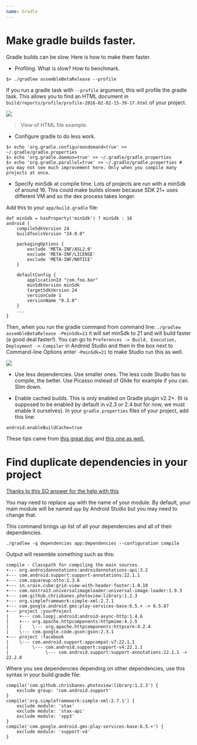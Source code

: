 ```yaml
---
name: Gradle
---
```


# Make gradle builds faster.

Gradle builds can be slow. Here is how to make them faster.

* Profiling. What is slow? How to benchmark.

```
$> ./gradlew assembleBetaRelease --profile
```

If you run a gradle task with `--profile` argument, this will profile the gradle task. This allows you to find an HTML document in `build/reports/profile/profile-2016-02-02-15-39-17.html` of your project.

![](/docs/images/gradle_run_profile.png)
> View of HTML file example.

* Configure gradle to do less work.

```
$> echo 'org.gradle.configureondemand=true' >> ~/.gradle/gradle.properties
$> echo 'org.gradle.daemon=true' >> ~/.gradle/gradle.properties
$> echo 'org.gradle.parallel=true' >> ~/.gradle/gradle.properties # you may not see much improvement here. Only when you compile many projects at once.
```

* Specify minSdk at compile time. Lots of projects are run with a minSdk of around 16. This could make builds slower because SDK 21+ uses different VM and so the dex process takes longer.

Add this to your `app/build.gradle` file:

```
def minSdk = hasProperty('minSdk') ? minSdk : 16
android {
    compileSdkVersion 24
    buildToolsVersion "24.0.0"

    packagingOptions {
        exclude 'META-INF/ASL2.0'
        exclude 'META-INF/LICENSE'
        exclude 'META-INF/NOTICE'
    }

    defaultConfig {
        applicationId "com.foo.bar"
        minSdkVersion minSdk
        targetSdkVersion 24
        versionCode 1
        versionName "0.3.0"
    }
    ...
}
```

Then, when you run the gradle command from command line: `./gradlew assembleBetaRelease -PminSdk=21` it will set minSdk to 21 and will build faster (a good deal faster!). You can go to `Preferences -> Build, Execution, Deployment -> Compiler` in Android Studio and then in the box next to Command-line Options enter `-PminSdk=21` to make Studio run this as well.

![](/docs/images/compiler_minsdk_flag.png)

* Use less dependencies. Use smaller ones. The less code Studio has to compile, the better. Use Picasso instead of Glide for example if you can. Slim down.

* Enable cached builds. This is only enabled on Gradle plugin v2.2+. (It is supposed to be enabled by default in v2.3 or 2.4 but for now, we must enable it ourselves). In your `gradle.properties` files of your project, add this line:

```
android.enableBuildCache=true
```

These tips came from [this great doc](http://www.universalmind.com/blog/10-tips-to-improve-your-gradle-build-time/) and [this one as well.](http://zeroturnaround.com/rebellabs/making-gradle-builds-faster/)

# Find duplicate dependencies in your project

[Thanks to this SO answer for the help with this](http://stackoverflow.com/a/30649660/1486374)

You may need to replace `app` with the name of your module. By default, your main module will be named `app` by Android Studio but you may need to change that.

This command brings up list of all your dependencies and all of their dependencies.  

```
./gradlew -q dependencies app:dependencies --configuration compile
```

Output will resemble something such as this:

```
compile - Classpath for compiling the main sources.
+--- org.androidannotations:androidannotations-api:3.2
+--- com.android.support:support-annotations:22.1.1
+--- com.squareup:otto:1.3.6
+--- in.srain.cube:grid-view-with-header-footer:1.0.10
+--- com.nostra13.universalimageloader:universal-image-loader:1.9.3
+--- com.github.chrisbanes.photoview:library:1.2.3
+--- org.simpleframework:simple-xml:2.7.1
+--- com.google.android.gms:play-services-base:6.5.+ -> 6.5.87
+--- project :yourProject
|    +--- com.loopj.android:android-async-http:1.4.6
|    +--- org.apache.httpcomponents:httpmime:4.2.5
|    |    \--- org.apache.httpcomponents:httpcore:4.2.4
|    \--- com.google.code.gson:gson:2.3.1
+--- project :facebook
|    \--- com.android.support:appcompat-v7:22.1.1
|         \--- com.android.support:support-v4:22.1.1
|              \--- com.android.support:support-annotations:22.1.1 -> 22.2.0
```

Where you see dependencies depending on other dependencies, use this syntax in your build.gradle file:

```
compile('com.github.chrisbanes.photoview:library:1.2.3') {
    exclude group: 'com.android.support'
}
compile('org.simpleframework:simple-xml:2.7.1') {
    exclude module: 'stax'
    exclude module: 'stax-api'
    exclude module: 'xpp3'
}
compile('com.google.android.gms:play-services-base:6.5.+') {
    exclude module: 'support-v4'
}
```
